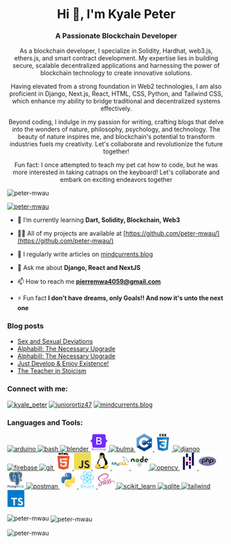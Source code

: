 <h1 align="center">Hi 👋, I'm Kyale Peter</h1>
<h3 align="center">A Passionate Blockchain Developer</h3>  
<p align="center">  
As a blockchain developer, I specialize in Solidity, Hardhat, web3.js, ethers.js, and smart contract development. My expertise lies in building secure, scalable decentralized applications and harnessing the power of blockchain technology to create innovative solutions.  
</p>
<p align="center"> 
Having elevated from a strong foundation in Web2 technologies, I am also proficient in Django, Next.js, React, HTML, CSS, Python, and Tailwind CSS, which enhance my ability to bridge traditional and decentralized systems effectively.  
</p>
<p align="center">
Beyond coding, I indulge in my passion for writing, crafting blogs that delve into the wonders of nature, philosophy, psychology, and technology. The beauty of nature inspires me, and blockchain's potential to transform industries fuels my creativity. Let's collaborate and revolutionize the future together!  
</p>
<p align="center">Fun fact: I once attempted to teach my pet cat how to code, but he was more interested in taking catnaps on the keyboard! Let's collaborate and embark on exciting endeavors together</p>

<p align="left"> <img src="https://komarev.com/ghpvc/?username=peter-mwau&label=Profile%20views&color=0e75b6&style=flat" alt="peter-mwau" /> </p>

<p align="left"> <a href="https://github.com/ryo-ma/github-profile-trophy"><img src="https://github-profile-trophy.vercel.app/?username=peter-mwau" alt="peter-mwau" /></a> </p>

- 🌱 I’m currently learning **Dart, Solidity, Blockchain, Web3**

- 👨‍💻 All of my projects are available at [https://github.com/peter-mwau/](https://github.com/peter-mwau/)

- 📝 I regularly write articles on [mindcurrents.blog](mindcurrents.blog)

- 💬 Ask me about **Django, React and NextJS**

- 📫 How to reach me **pierremwa4059@gmail.com**

- ⚡ Fun fact **I don't have dreams, only Goals!! And now it's unto the next one**

### Blog posts
<!-- BLOG-POST-LIST:START -->
- [Sex and Sexual Deviations](https://mindcurrents.blog/2024/03/30/sex-and-sexual-deviations/)
- [Alphabill: The Necessary Upgrade](https://mindcurrents.blog/2024/03/19/alphabill-the-necessary-upgrade-2/)
- [Alphabill: The Necessary Upgrade](https://mindcurrents.blog/2024/03/17/alphabill-the-necessary-upgrade/)
- [Just Develop &amp; Enjoy Existence!](https://mindcurrents.blog/2024/03/16/just-develop-enjoy-existence/)
- [The Teacher in Stoicism](https://mindcurrents.blog/2023/12/22/the-teacher-in-stoicism/)
<!-- BLOG-POST-LIST:END -->


<h3 align="left">Connect with me:</h3>
<p align="left">
<a href="https://twitter.com/kyale_peter" target="blank"><img align="center" src="https://raw.githubusercontent.com/rahuldkjain/github-profile-readme-generator/master/src/images/icons/Social/twitter.svg" alt="kyale_peter" height="30" width="40" /></a>
<a href="https://instagram.com/juniorortiz47" target="blank"><img align="center" src="https://raw.githubusercontent.com/rahuldkjain/github-profile-readme-generator/master/src/images/icons/Social/instagram.svg" alt="juniorortiz47" height="30" width="40" /></a>
<a href="https://mindcurrents.blog" target="blank"><img align="center" src="https://raw.githubusercontent.com/rahuldkjain/github-profile-readme-generator/master/src/images/icons/Social/rss.svg" alt="mindcurrents.blog" height="30" width="40" /></a>
</p>

<h3 align="left">Languages and Tools:</h3>
<p align="left"> <a href="https://www.arduino.cc/" target="_blank" rel="noreferrer"> <img src="https://cdn.worldvectorlogo.com/logos/arduino-1.svg" alt="arduino" width="40" height="40"/> </a> <a href="https://www.gnu.org/software/bash/" target="_blank" rel="noreferrer"> <img src="https://www.vectorlogo.zone/logos/gnu_bash/gnu_bash-icon.svg" alt="bash" width="40" height="40"/> </a> <a href="https://www.blender.org/" target="_blank" rel="noreferrer"> <img src="https://download.blender.org/branding/community/blender_community_badge_white.svg" alt="blender" width="40" height="40"/> </a> <a href="https://getbootstrap.com" target="_blank" rel="noreferrer"> <img src="https://raw.githubusercontent.com/devicons/devicon/master/icons/bootstrap/bootstrap-plain-wordmark.svg" alt="bootstrap" width="40" height="40"/> </a> <a href="https://bulma.io/" target="_blank" rel="noreferrer"> <img src="https://raw.githubusercontent.com/gilbarbara/logos/804dc257b59e144eaca5bc6ffd16949752c6f789/logos/bulma.svg" alt="bulma" width="40" height="40"/> </a> <a href="https://www.w3schools.com/cpp/" target="_blank" rel="noreferrer"> <img src="https://raw.githubusercontent.com/devicons/devicon/master/icons/cplusplus/cplusplus-original.svg" alt="cplusplus" width="40" height="40"/> </a> <a href="https://www.w3schools.com/css/" target="_blank" rel="noreferrer"> <img src="https://raw.githubusercontent.com/devicons/devicon/master/icons/css3/css3-original-wordmark.svg" alt="css3" width="40" height="40"/> </a> <a href="https://www.djangoproject.com/" target="_blank" rel="noreferrer"> <img src="https://cdn.worldvectorlogo.com/logos/django.svg" alt="django" width="40" height="40"/> </a> <a href="https://firebase.google.com/" target="_blank" rel="noreferrer"> <img src="https://www.vectorlogo.zone/logos/firebase/firebase-icon.svg" alt="firebase" width="40" height="40"/> </a> <a href="https://git-scm.com/" target="_blank" rel="noreferrer"> <img src="https://www.vectorlogo.zone/logos/git-scm/git-scm-icon.svg" alt="git" width="40" height="40"/> </a> <a href="https://www.w3.org/html/" target="_blank" rel="noreferrer"> <img src="https://raw.githubusercontent.com/devicons/devicon/master/icons/html5/html5-original-wordmark.svg" alt="html5" width="40" height="40"/> </a> <a href="https://developer.mozilla.org/en-US/docs/Web/JavaScript" target="_blank" rel="noreferrer"> <img src="https://raw.githubusercontent.com/devicons/devicon/master/icons/javascript/javascript-original.svg" alt="javascript" width="40" height="40"/> </a> <a href="https://www.linux.org/" target="_blank" rel="noreferrer"> <img src="https://raw.githubusercontent.com/devicons/devicon/master/icons/linux/linux-original.svg" alt="linux" width="40" height="40"/> </a> <a href="https://www.mysql.com/" target="_blank" rel="noreferrer"> <img src="https://raw.githubusercontent.com/devicons/devicon/master/icons/mysql/mysql-original-wordmark.svg" alt="mysql" width="40" height="40"/> </a> <a href="https://nodejs.org" target="_blank" rel="noreferrer"> <img src="https://raw.githubusercontent.com/devicons/devicon/master/icons/nodejs/nodejs-original-wordmark.svg" alt="nodejs" width="40" height="40"/> </a> <a href="https://opencv.org/" target="_blank" rel="noreferrer"> <img src="https://www.vectorlogo.zone/logos/opencv/opencv-icon.svg" alt="opencv" width="40" height="40"/> </a> <a href="https://pandas.pydata.org/" target="_blank" rel="noreferrer"> <img src="https://raw.githubusercontent.com/devicons/devicon/2ae2a900d2f041da66e950e4d48052658d850630/icons/pandas/pandas-original.svg" alt="pandas" width="40" height="40"/> </a> <a href="https://www.php.net" target="_blank" rel="noreferrer"> <img src="https://raw.githubusercontent.com/devicons/devicon/master/icons/php/php-original.svg" alt="php" width="40" height="40"/> </a> <a href="https://www.postgresql.org" target="_blank" rel="noreferrer"> <img src="https://raw.githubusercontent.com/devicons/devicon/master/icons/postgresql/postgresql-original-wordmark.svg" alt="postgresql" width="40" height="40"/> </a> <a href="https://postman.com" target="_blank" rel="noreferrer"> <img src="https://www.vectorlogo.zone/logos/getpostman/getpostman-icon.svg" alt="postman" width="40" height="40"/> </a> <a href="https://www.python.org" target="_blank" rel="noreferrer"> <img src="https://raw.githubusercontent.com/devicons/devicon/master/icons/python/python-original.svg" alt="python" width="40" height="40"/> </a> <a href="https://reactjs.org/" target="_blank" rel="noreferrer"> <img src="https://raw.githubusercontent.com/devicons/devicon/master/icons/react/react-original-wordmark.svg" alt="react" width="40" height="40"/> </a> <a href="https://sass-lang.com" target="_blank" rel="noreferrer"> <img src="https://raw.githubusercontent.com/devicons/devicon/master/icons/sass/sass-original.svg" alt="sass" width="40" height="40"/> </a> <a href="https://scikit-learn.org/" target="_blank" rel="noreferrer"> <img src="https://upload.wikimedia.org/wikipedia/commons/0/05/Scikit_learn_logo_small.svg" alt="scikit_learn" width="40" height="40"/> </a> <a href="https://www.sqlite.org/" target="_blank" rel="noreferrer"> <img src="https://www.vectorlogo.zone/logos/sqlite/sqlite-icon.svg" alt="sqlite" width="40" height="40"/> </a> <a href="https://tailwindcss.com/" target="_blank" rel="noreferrer"> <img src="https://www.vectorlogo.zone/logos/tailwindcss/tailwindcss-icon.svg" alt="tailwind" width="40" height="40"/> </a> <a href="https://www.typescriptlang.org/" target="_blank" rel="noreferrer"> <img src="https://raw.githubusercontent.com/devicons/devicon/master/icons/typescript/typescript-original.svg" alt="typescript" width="40" height="40"/> </a> </p>

<p><img align="left" src="https://github-readme-stats.vercel.app/api/top-langs?username=peter-mwau&show_icons=true&locale=en&layout=compact" alt="peter-mwau" /></p>

<p>&nbsp;<img align="center" src="https://github-readme-stats.vercel.app/api?username=peter-mwau&show_icons=true&theme=radical" alt="peter-mwau" /></p>

<p><img align="center" src="https://github-readme-streak-stats.herokuapp.com/?user=peter-mwau&" alt="peter-mwau" /></p>
